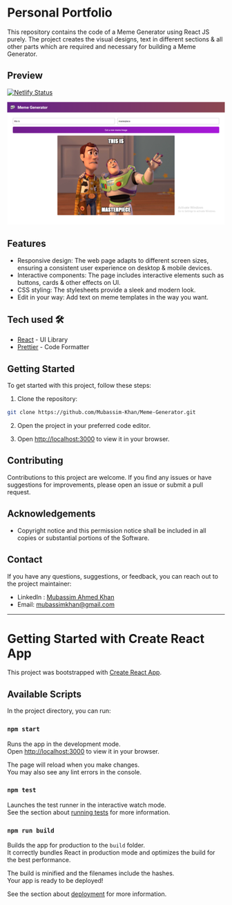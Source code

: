# Personal Portfolio

This repository contains the code of a Meme Generator using React JS purely. The project creates the visual designs, text in different sections & all other parts which are required and necessary for building a Meme Generator.

## Preview

[![Netlify Status](https://api.netlify.com/api/v1/badges/97b61852-c5b3-45fc-83de-0fd797443a18/deploy-status)](https://app.netlify.com/sites/m-meme-generator/deploys)

![Preview Image](https://github.com/Mubassim-Khan/Meme-Generator/blob/main/src/Assets/Capture.png)

## Features

- Responsive design: The web page adapts to different screen sizes, ensuring a consistent user experience on desktop & mobile devices.
- Interactive components: The page includes interactive elements such as buttons, cards & other  effects on UI.
- CSS styling: The stylesheets provide a sleek and modern look.
- Edit in your way: Add text on meme templates in the way you want.

## Tech used 🛠️

- [React](https://reactjs.org/) - UI Library
- [Prettier](https://prettier.io/) - Code Formatter

## Getting Started

To get started with this project, follow these steps:

1. Clone the repository:

```bash
git clone https://github.com/Mubassim-Khan/Meme-Generator.git
```

2. Open the project in your preferred code editor.

3. Open [http://localhost:3000](http://localhost:3000) to view it in your browser.

## Contributing

Contributions to this project are welcome. If you find any issues or have suggestions for improvements, please open an issue or submit a pull request.

## Acknowledgements

* Copyright notice and this permission notice shall be included in all copies or substantial portions of the Software. 

## Contact

If you have any questions, suggestions, or feedback, you can reach out to the project maintainer:

- LinkedIn : [Mubassim Ahmed Khan](https://www.linkedin.com/in/mubassim-ahmed-khan/)
- Email: [mubassimkhan@gmail.com](mailto:mubassimkhan@gmail.com)

---

<!----->

# Getting Started with Create React App

This project was bootstrapped with [Create React App](https://github.com/facebook/create-react-app).

## Available Scripts

In the project directory, you can run:

### `npm start`

Runs the app in the development mode.\
Open [http://localhost:3000](http://localhost:3000) to view it in your browser.

The page will reload when you make changes.\
You may also see any lint errors in the console.

### `npm test`

Launches the test runner in the interactive watch mode.\
See the section about [running tests](https://facebook.github.io/create-react-app/docs/running-tests) for more information.

### `npm run build`

Builds the app for production to the `build` folder.\
It correctly bundles React in production mode and optimizes the build for the best performance.

The build is minified and the filenames include the hashes.\
Your app is ready to be deployed!

See the section about [deployment](https://facebook.github.io/create-react-app/docs/deployment) for more information.
